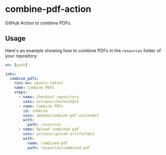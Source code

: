 # combine-pdf-action

GitHub Action to combine PDFs.

## Usage

Here's an example showing how to combine PDFs in the `resources` folder of your repository:

```yml
on: [push]

jobs:
  combine_pdfs:
    runs-on: ubuntu-latest
    name: Combine PDFs
    steps:
      - name: Checkout repository
        uses: actions/checkout@v2
      - name: Combine PDFs
        id: combine
        uses: amoeba/combine-pdf-action@v1
        with:
          path: resources
      - name: Upload combined pdf
        uses: actions/upload-artifact@v2
        with:
          name: combined-pdf
          path: resources/combined.pdf
```